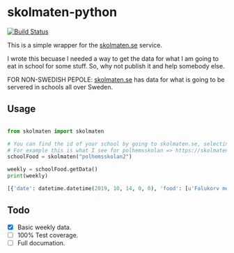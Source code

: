# skolmaten-python

[![Build Status](https://jenkins.lovskog.net/buildStatus/icon?job=skolmaten-python%2Fmaster&style=flat-square)](https://jenkins.lovskog.net/job/skolmaten-python/job/master/)

This is a simple wrapper for the [skolmaten.se](https://skolmaten.se) service.

I wrote this becuase I needed a way to get the data for what I am going to eat in school for some stuff. So, why not publish it and help somebody else.

FOR NON-SWEDISH PEPOLE: [skolmaten.se](https://skolmaten.se) has data for what is going to be servered in schools all over Sweden.
  
## Usage

```python

from skolmaten import skolmaten

# You can find the id of your school by going to skolmaten.se, selecting your school, and looking in the address bar. 
# For example this is what I see for polhemsskolan => https://skolmaten.se/polhemsskolan2/
schoolFood = skolmaten("polhemsskolan2")

weekly = schoolFood.getData()
print(weekly)

[{'date': datetime.datetime(2019, 10, 14, 0, 0), 'food': [u'Falukorv med potatismos', u'Potatisfrestelse med salladsost', u'ängsbiffar']}, ... {'date': datetime.datetime(2019, 10, 21, 0, 0), 'food': [u'Pastasås Arrabiata med linser och soltorkade tomater', u'Grönsakspaj']}]

```

## Todo

- [x] Basic weekly data.
- [ ] 100% Test coverage.
- [ ] Full documation.